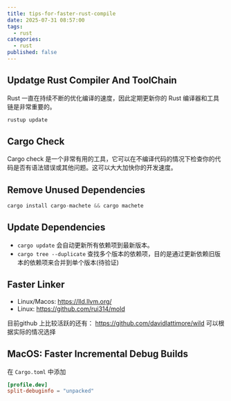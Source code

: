 ```yaml
---
title: tips-for-faster-rust-compile
date: 2025-07-31 08:57:00
tags:
  - rust
categories:
  - rust
published: false
---
```

## Updatge Rust Compiler And ToolChain

Rust 一直在持续不断的优化编译的速度，因此定期更新你的 Rust 编译器和工具链是非常重要的。

```Rust
rustup update
```

## Cargo Check

Cargo check 是一个非常有用的工具，它可以在不编译代码的情况下检查你的代码是否有语法错误或其他问题。这可以大大加快你的开发速度。

## Remove Unused Dependencies

```Rust
cargo install cargo-machete && cargo machete
```

## Update Dependencies

- `cargo update` 会自动更新所有依赖项到最新版本。
- `cargo tree --duplicate` 查找多个版本的依赖项，目的是通过更新依赖旧版本的依赖项来合并到单个版本(待验证)

## Faster Linker

- Linux/Macos: <https://lld.llvm.org/>
- Linux: <https://github.com/rui314/mold>

目前github 上比较活跃的还有： <https://github.com/davidlattimore/wild> 可以根据实际的情况选择

## MacOS: Faster Incremental Debug Builds

在 `Cargo.toml` 中添加

```Toml
[profile.dev]
split-debuginfo = "unpacked"
```
